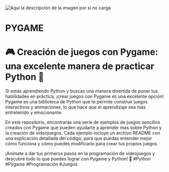 ![Aquí la descripción de la imagen por si no carga](https://i0.wp.com/moneytoday.es/wp-content/uploads/2023/05/Purple-Black-Neon-Games-Project-Presentation-1.jpg?w=960&ssl=1)
# PYGAME

# 🎮 Creación de juegos con Pygame: una excelente manera de practicar Python 🐍

Si estás aprendiendo Python y buscas una manera divertida de poner tus habilidades en práctica, ¡crear juegos con Pygame es una excelente opción! Pygame es una biblioteca de Python que te permite construir juegos interactivos y animaciones, lo que hace que el aprendizaje sea más entretenido y emocionante.

En este repositorio, encontrarás una serie de ejemplos de juegos sencillos creados con Pygame que pueden ayudarte a aprender más sobre Python y la creación de videojuegos. Cada ejemplo incluye un archivo README con una explicación detallada del código, para que puedas entender mejor cómo funciona y cómo puedes modificarlo para crear tus propios juegos.


¡Anímate a dar tus primeros pasos en la programación de videojuegos y descubre todo lo que puedes lograr con Pygame y Python! 🚀 #Python #Pygame #Programación #Juegos
